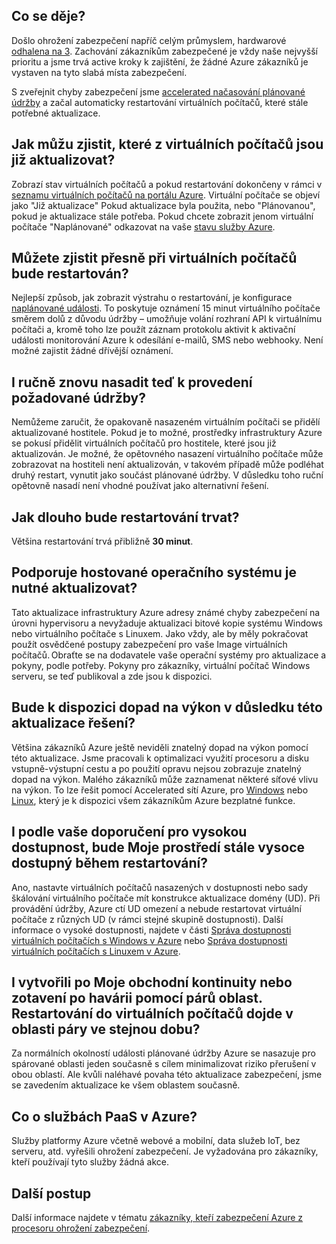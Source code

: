 

## <a name="what-is-happening"></a>Co se děje?

Došlo ohrožení zabezpečení napříč celým průmyslem, hardwarové [odhalena na 3](https://googleprojectzero.blogspot.com/2018/01/reading-privileged-memory-with-side.html). Zachování zákazníkům zabezpečené je vždy naše nejvyšší prioritu a jsme trvá active kroky k zajištění, že žádné Azure zákazníků je vystaven na tyto slabá místa zabezpečení.

S zveřejnit chyby zabezpečení jsme [accelerated načasování plánované údržby](https://azure.microsoft.com/blog/securing-azure-customers-from-cpu-vulnerability/) a začal automaticky restartování virtuálních počítačů, které stále potřebné aktualizace.
 
## <a name="how-can-i-see-which-of-my-vms-are-already-updated"></a>Jak můžu zjistit, které z virtuálních počítačů jsou již aktualizovat? 

Zobrazí stav virtuálních počítačů a pokud restartování dokončeny v rámci v [seznamu virtuálních počítačů na portálu Azure](https://aka.ms/T08tdc). Virtuální počítače se objeví jako "Již aktualizace" Pokud aktualizace byla použita, nebo "Plánovanou", pokud je aktualizace stále potřeba. Pokud chcete zobrazit jenom virtuální počítače "Naplánované" odkazovat na vaše [stavu služby Azure](https://portal.azure.com/).

## <a name="can-i-find-out-exactly-when-my-vms-will-be-rebooted"></a>Můžete zjistit přesně při virtuálních počítačů bude restartován?

Nejlepší způsob, jak zobrazit výstrahu o restartování, je konfigurace [naplánované události](https://docs.microsoft.com/azure/virtual-machines/windows/scheduled-events). To poskytuje oznámení 15 minut virtuálního počítače směrem dolů z důvodu údržby – umožňuje volání rozhraní API k virtuálnímu počítači a, kromě toho lze použít záznam protokolu aktivit k aktivační události monitorování Azure k odesílání e-mailů, SMS nebo webhooky. Není možné zajistit žádné dřívější oznámení.

## <a name="can-i-manually-redeploy-now-to-perform-the-required-maintenance"></a>I ručně znovu nasadit teď k provedení požadované údržby? 

Nemůžeme zaručit, že opakovaně nasazeném virtuálním počítači se přidělí aktualizované hostitele. Pokud je to možné, prostředky infrastruktury Azure se pokusí přidělit virtuálních počítačů pro hostitele, které jsou již aktualizován. Je možné, že opětovného nasazení virtuálního počítače může zobrazovat na hostiteli není aktualizován, v takovém případě může podléhat druhý restart, vynutit jako součást plánované údržby. V důsledku toho ruční opětovně nasadí není vhodné používat jako alternativní řešení.

## <a name="how-long-will-the-reboot-take"></a>Jak dlouho bude restartování trvat? 

Většina restartování trvá přibližně **30 minut**.

## <a name="does-the-guest-os-need-to-be-updated"></a>Podporuje hostované operačního systému je nutné aktualizovat? 

Tato aktualizace infrastruktury Azure adresy známé chyby zabezpečení na úrovni hypervisoru a nevyžaduje aktualizaci bitové kopie systému Windows nebo virtuálního počítače s Linuxem. Jako vždy, ale by měly pokračovat použít osvědčené postupy zabezpečení pro vaše Image virtuálních počítačů. Obraťte se na dodavatele vaše operační systémy pro aktualizace a pokyny, podle potřeby. Pokyny pro zákazníky, virtuální počítač Windows serveru, se teď publikoval a zde jsou k dispozici.

## <a name="will-there-be-a-performance-impact-as-a-result-of-resolving-this-update"></a>Bude k dispozici dopad na výkon v důsledku této aktualizace řešení?

Většina zákazníků Azure ještě neviděli znatelný dopad na výkon pomocí této aktualizace. Jsme pracovali k optimalizaci využití procesoru a disku vstupně-výstupní cestu a po použití opravu nejsou zobrazuje znatelný dopad na výkon. Malého zákazníků může zaznamenat některé síťové vlivu na výkon. To lze řešit pomocí Accelerated sítí Azure, pro [Windows](https://docs.microsoft.com/en-us/azure/virtual-network/create-vm-accelerated-networking-powershell) nebo [Linux](https://docs.microsoft.com/en-us/azure/virtual-network/create-vm-accelerated-networking-cli), který je k dispozici všem zákazníkům Azure bezplatné funkce.

## <a name="i-follow-your-recommendations-for-high-availability-will-my-environment-remain-highly-available-during-the-reboot"></a>I podle vaše doporučení pro vysokou dostupnost, bude Moje prostředí stále vysoce dostupný během restartování?

Ano, nastavte virtuálních počítačů nasazených v dostupnosti nebo sady škálování virtuálního počítače mít konstrukce aktualizace domény (UD). Při provádění údržby, Azure ctí UD omezení a nebude restartovat virtuální počítače z různých UD (v rámci stejné skupině dostupnosti). Další informace o vysoké dostupnosti, najdete v části [Správa dostupnosti virtuálních počítačích s Windows v Azure](https://docs.microsoft.com/azure/virtual-machines/windows/manage-availability) nebo [Správa dostupnosti virtuálních počítačích s Linuxem v Azure](https://docs.microsoft.com/azure/virtual-machines/linux/manage-availability).

## <a name="i-have-architected-my-business-continuitydisaster-recovery-plan-using-region-pairs-will-reboots-to-my-vms-occur-in-region-pairs-at-the-same-time"></a>I vytvořili po Moje obchodní kontinuity nebo zotavení po havárii pomocí párů oblast. Restartování do virtuálních počítačů dojde v oblasti páry ve stejnou dobu?

Za normálních okolností události plánované údržby Azure se nasazuje pro spárované oblasti jeden současně s cílem minimalizovat riziko přerušení v obou oblastí. Ale kvůli naléhavé povaha této aktualizace zabezpečení, jsme se zavedením aktualizace ke všem oblastem současně.

## <a name="what-about-paas-services-on-azure"></a>Co o službách PaaS v Azure?  

Služby platformy Azure včetně webové a mobilní, data služeb IoT, bez serveru, atd. vyřešili ohrožení zabezpečení. Je vyžadována pro zákazníky, kteří používají tyto služby žádná akce.

## <a name="next-steps"></a>Další postup

Další informace najdete v tématu [zákazníky, kteří zabezpečení Azure z procesoru ohrožení zabezpečení](https://azure.microsoft.com/blog/securing-azure-customers-from-cpu-vulnerability/).